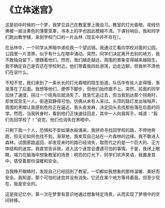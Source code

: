 # 《立体迷宫》

这是初中时候的一个梦，我梦见自己在教室里上晚自习。教室的灯光昏暗，视线仿佛被一层淡黄色的薄雾笼罩，书本上的字也因此模糊不清。下课铃响后，我和同学们跑出教学楼，来到学校门口的一片丛林（现实中并不存在）。

在丛林中，一个同学从黑暗中递给我一个望远镜。我通过它看向学校对面的公园，公园里一片漆黑，似乎有什么在暗中涌动。突然，同学们决定离开去别的地方，我不敢独自留下，便跟着他们。然而，我们越走越远，周围的景象变得越来越陌生，我不确定自己是否还在学校附近。他们带着我四处游荡，边走边聊，但我听不清他们在说什么。

不知不觉，我们来到了一条长长的灯光昏暗的陌生街道。队伍中有些人走得慢，渐渐落在了后面。我想等他们，便停下脚步，但他们始终跟不上。突然，前面的同学加快了速度，拐过一个街角后就消失了。我急忙追过去，但当我到达那个拐角时，却发现空无一人。街道寂静得可怕，仿佛从未有人来过。头顶的路灯发出嗡嗡声，周围的黑暗让我感到危险正在逼近。我头皮发麻，决定回头去找那些落在后面的同学。然而，当我转身时，看到他们正快速往回走，其中一人向我挥手，喊道：“我们先回学校了！”说完，他们也消失在黑暗中。

只剩下我一个人，恐惧和不安如潮水般涌来。我拼命寻找回学校的路，不停地奔跑，但无论如何也找不到。渐渐地，我发现自己站在一片森林的边缘。我不敢进入森林，试图原路返回，却发现来时的路已经消失，取而代之的是一个巨大的、正方体结构的迷宫。我直觉告诉我，进入这个迷宫会遭遇可怕的事情。于是，我闭上眼睛，竭力在脑海中想象教室的场景：明亮的灯光下，同学们欢声笑语，我置身其中，感受着那份温暖和安全。

当我睁开眼睛时，发现自己已经回到了教室，一切都如我想象的那样温暖、美好而安全。我知道，那个可怕的迷宫并没有消失，它还在某个地方等待着我，但至少现在，我是安全的。

这是我记忆中，第一次在梦里有意识地通过想象特定场景，从而实现了梦境中的空间转移。
